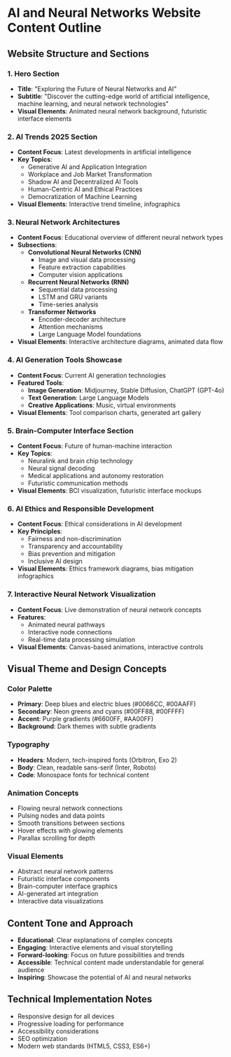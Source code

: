 # AI and Neural Networks Website Content Outline

## Website Structure and Sections

### 1. Hero Section
- **Title**: "Exploring the Future of Neural Networks and AI"
- **Subtitle**: "Discover the cutting-edge world of artificial intelligence, machine learning, and neural network technologies"
- **Visual Elements**: Animated neural network background, futuristic interface elements

### 2. AI Trends 2025 Section
- **Content Focus**: Latest developments in artificial intelligence
- **Key Topics**:
  - Generative AI and Application Integration
  - Workplace and Job Market Transformation
  - Shadow AI and Decentralized AI Tools
  - Human-Centric AI and Ethical Practices
  - Democratization of Machine Learning
- **Visual Elements**: Interactive trend timeline, infographics

### 3. Neural Network Architectures
- **Content Focus**: Educational overview of different neural network types
- **Subsections**:
  - **Convolutional Neural Networks (CNN)**
    - Image and visual data processing
    - Feature extraction capabilities
    - Computer vision applications
  - **Recurrent Neural Networks (RNN)**
    - Sequential data processing
    - LSTM and GRU variants
    - Time-series analysis
  - **Transformer Networks**
    - Encoder-decoder architecture
    - Attention mechanisms
    - Large Language Model foundations
- **Visual Elements**: Interactive architecture diagrams, animated data flow

### 4. AI Generation Tools Showcase
- **Content Focus**: Current AI generation technologies
- **Featured Tools**:
  - **Image Generation**: Midjourney, Stable Diffusion, ChatGPT (GPT-4o)
  - **Text Generation**: Large Language Models
  - **Creative Applications**: Music, virtual environments
- **Visual Elements**: Tool comparison charts, generated art gallery

### 5. Brain-Computer Interface Section
- **Content Focus**: Future of human-machine interaction
- **Key Topics**:
  - Neuralink and brain chip technology
  - Neural signal decoding
  - Medical applications and autonomy restoration
  - Futuristic communication methods
- **Visual Elements**: BCI visualization, futuristic interface mockups

### 6. AI Ethics and Responsible Development
- **Content Focus**: Ethical considerations in AI development
- **Key Principles**:
  - Fairness and non-discrimination
  - Transparency and accountability
  - Bias prevention and mitigation
  - Inclusive AI design
- **Visual Elements**: Ethics framework diagrams, bias mitigation infographics

### 7. Interactive Neural Network Visualization
- **Content Focus**: Live demonstration of neural network concepts
- **Features**:
  - Animated neural pathways
  - Interactive node connections
  - Real-time data processing simulation
- **Visual Elements**: Canvas-based animations, interactive controls

## Visual Theme and Design Concepts

### Color Palette
- **Primary**: Deep blues and electric blues (#0066CC, #00AAFF)
- **Secondary**: Neon greens and cyans (#00FF88, #00FFFF)
- **Accent**: Purple gradients (#6600FF, #AA00FF)
- **Background**: Dark themes with subtle gradients

### Typography
- **Headers**: Modern, tech-inspired fonts (Orbitron, Exo 2)
- **Body**: Clean, readable sans-serif (Inter, Roboto)
- **Code**: Monospace fonts for technical content

### Animation Concepts
- Flowing neural network connections
- Pulsing nodes and data points
- Smooth transitions between sections
- Hover effects with glowing elements
- Parallax scrolling for depth

### Visual Elements
- Abstract neural network patterns
- Futuristic interface components
- Brain-computer interface graphics
- AI-generated art integration
- Interactive data visualizations

## Content Tone and Approach
- **Educational**: Clear explanations of complex concepts
- **Engaging**: Interactive elements and visual storytelling
- **Forward-looking**: Focus on future possibilities and trends
- **Accessible**: Technical content made understandable for general audience
- **Inspiring**: Showcase the potential of AI and neural networks

## Technical Implementation Notes
- Responsive design for all devices
- Progressive loading for performance
- Accessibility considerations
- SEO optimization
- Modern web standards (HTML5, CSS3, ES6+)